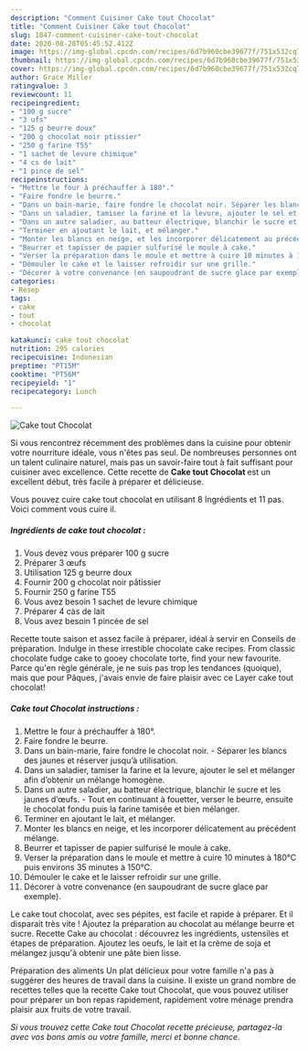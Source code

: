 ```yaml
---
description: "Comment Cuisiner Cake tout Chocolat"
title: "Comment Cuisiner Cake tout Chocolat"
slug: 1847-comment-cuisiner-cake-tout-chocolat
date: 2020-08-28T05:45:52.412Z
image: https://img-global.cpcdn.com/recipes/6d7b960cbe39677f/751x532cq70/cake-tout-chocolat-photo-principale-de-la-recette.jpg
thumbnail: https://img-global.cpcdn.com/recipes/6d7b960cbe39677f/751x532cq70/cake-tout-chocolat-photo-principale-de-la-recette.jpg
cover: https://img-global.cpcdn.com/recipes/6d7b960cbe39677f/751x532cq70/cake-tout-chocolat-photo-principale-de-la-recette.jpg
author: Grace Miller
ratingvalue: 3
reviewcount: 11
recipeingredient:
- "100 g sucre"
- "3 ufs"
- "125 g beurre doux"
- "200 g chocolat noir ptissier"
- "250 g farine T55"
- "1 sachet de levure chimique"
- "4 cs de lait"
- "1 pince de sel"
recipeinstructions:
- "Mettre le four à préchauffer à 180°."
- "Faire fondre le beurre."
- "Dans un bain-marie, faire fondre le chocolat noir. Séparer les blancs des jaunes et réserver jusqu’à utilisation."
- "Dans un saladier, tamiser la farine et la levure, ajouter le sel et mélanger afin d’obtenir un mélange homogène."
- "Dans un autre saladier, au batteur électrique, blanchir le sucre et les jaunes d’œufs. Tout en continuant à fouetter, verser le beurre, ensuite le chocolat fondu puis la farine tamisée et bien mélanger."
- "Terminer en ajoutant le lait, et mélanger."
- "Monter les blancs en neige, et les incorporer délicatement au précédent mélange."
- "Beurrer et tapisser de papier sulfurisé le moule à cake."
- "Verser la préparation dans le moule et mettre à cuire 10 minutes à 180°C puis environs 35 minutes à 150°C."
- "Démouler le cake et le laisser refroidir sur une grille."
- "Décorer à votre convenance (en saupoudrant de sucre glace par exemple)."
categories:
- Resep
tags:
- cake
- tout
- chocolat

katakunci: cake tout chocolat 
nutrition: 295 calories
recipecuisine: Indonesian
preptime: "PT15M"
cooktime: "PT56M"
recipeyield: "1"
recipecategory: Lunch

---
```



![Cake tout Chocolat](https://img-global.cpcdn.com/recipes/6d7b960cbe39677f/751x532cq70/cake-tout-chocolat-photo-principale-de-la-recette.jpg)

Si vous rencontrez récemment des problèmes dans la cuisine pour obtenir votre nourriture idéale, vous n'êtes pas seul. De nombreuses personnes ont un talent culinaire naturel, mais pas un savoir-faire tout à fait suffisant pour cuisiner avec excellence. Cette recette de <strong> Cake tout Chocolat </strong> est un excellent début, très facile à préparer et délicieuse.

<!--inarticleads1-->

Vous pouvez cuire cake tout chocolat en utilisant 8 Ingrédients et 11 pas. Voici comment vous cuire il.

##### Ingrédients de cake tout chocolat :

1. Vous devez vous préparer 100 g sucre
1. Préparer 3 œufs
1. Utilisation 125 g beurre doux
1. Fournir 200 g chocolat noir pâtissier
1. Fournir 250 g farine T55
1. Vous avez besoin 1 sachet de levure chimique
1. Préparer 4 càs de lait
1. Vous avez besoin 1 pincée de sel


Recette toute saison et assez facile à préparer, idéal à servir en Conseils de préparation. Indulge in these irrestible chocolate cake recipes. From classic chocolate fudge cake to gooey chocolate torte, find your new favourite. Parce qu&#39;en règle générale, je ne suis pas trop les tendances (quoique), mais que pour Pâques, j&#39;avais envie de faire plaisir avec ce Layer cake tout chocolat! 

<!--inarticleads2-->

##### Cake tout Chocolat instructions :

1. Mettre le four à préchauffer à 180°.
1. Faire fondre le beurre.
1. Dans un bain-marie, faire fondre le chocolat noir. - Séparer les blancs des jaunes et réserver jusqu’à utilisation.
1. Dans un saladier, tamiser la farine et la levure, ajouter le sel et mélanger afin d’obtenir un mélange homogène.
1. Dans un autre saladier, au batteur électrique, blanchir le sucre et les jaunes d’œufs. - Tout en continuant à fouetter, verser le beurre, ensuite le chocolat fondu puis la farine tamisée et bien mélanger.
1. Terminer en ajoutant le lait, et mélanger.
1. Monter les blancs en neige, et les incorporer délicatement au précédent mélange.
1. Beurrer et tapisser de papier sulfurisé le moule à cake.
1. Verser la préparation dans le moule et mettre à cuire 10 minutes à 180°C puis environs 35 minutes à 150°C.
1. Démouler le cake et le laisser refroidir sur une grille.
1. Décorer à votre convenance (en saupoudrant de sucre glace par exemple).


Le cake tout chocolat, avec ses pépites, est facile et rapide à préparer. Et il disparait très vite ! Ajoutez la préparation au chocolat au mélange beurre et sucre. Recette Cake au chocolat : découvrez les ingrédients, ustensiles et étapes de préparation. Ajoutez les oeufs, le lait et la crème de soja et mélangez jusqu&#39;à obtenir une pâte bien lisse. 

<!--inarticleads1-->

<p>
Préparation des aliments Un plat délicieux pour votre famille n'a pas à suggérer des heures de travail dans la cuisine. Il existe un grand nombre de recettes telles que la recette Cake tout Chocolat, que vous pouvez utiliser pour préparer un bon repas rapidement, rapidement votre ménage prendra plaisir aux fruits de votre travail.
</p>

<p>
<i>Si vous trouvez cette Cake tout Chocolat recette précieuse, partagez-la avec vos bons amis ou votre famille, merci et bonne chance.</i>
</p>
